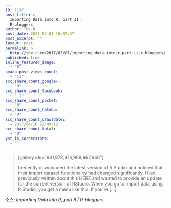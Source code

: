 ```yaml
---
ID: 1137
post_title: >
  Importing Data into R, part II |
  R-bloggers
author: The-R
post_date: 2017-02-01 16:37:37
post_excerpt: ""
layout: post
permalink: >
  http://the-r.kr/2017/02/01/importing-data-into-r-part-ii-r-bloggers/
published: true
inline_featured_image:
  - "0"
avada_post_views_count:
  - "11"
scc_share_count_google+:
  - "0"
scc_share_count_facebook:
  - "-1"
scc_share_count_pocket:
  - "0"
scc_share_count_hatebu:
  - "0"
scc_share_count_crawldate:
  - 2017/04/16 22:49:12
scc_share_count_total:
  - "0"
yst_is_cornerstone:
  - ""
---
```

<blockquote>[gallery ids="981,978,974,968,967,946"]

I recently downloaded the latest version of R Studio and noticed that their import dataset functionality had changed significantly. I had previously written about this HERE and wanted to provide an update for the current version of RStudio. When you go to import data using R Studio, you get a menu like this. If you’re […]</blockquote>

소스: <em>Importing Data into R, part II | R-bloggers</em>